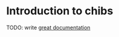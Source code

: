# Introduction to chibs

TODO: write [great documentation](http://jacobian.org/writing/what-to-write/)
